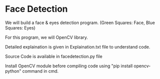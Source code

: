 # Face Detection
We will build a face & eyes detection program. (Green Squares: Face,  Blue Squares: Eyes)

For this program, we will OpenCV library.

Detailed explaination is given in Explaination.txt file to understand code.

Source Code is available in facedetection.py file

Install OpenCV module before compiling code using "pip install opencv-python" command in cmd.
